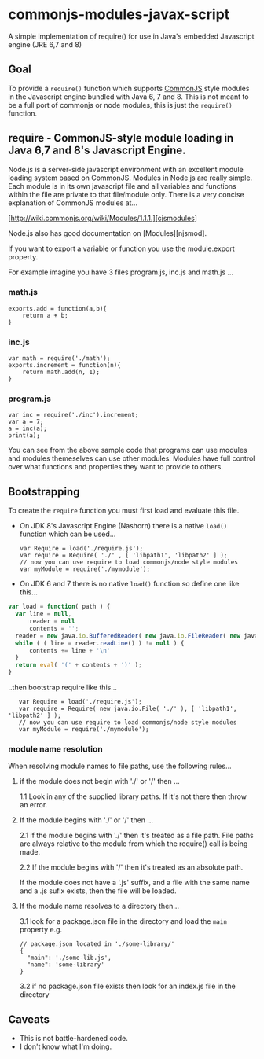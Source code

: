 commonjs-modules-javax-script
=============================

A simple implementation of require() for use in Java's embedded Javascript engine (JRE 6,7 and 8)

## Goal

To provide a `require()` function which supports [CommonJS][cjsmodules] style
modules in the Javascript engine bundled with Java 6, 7 and 8. This is not meant to be a full
port of commonjs or node modules, this is just the `require()` function. 

## require - CommonJS-style module loading in Java 6,7 and 8's Javascript Engine.

Node.js is a server-side javascript environment with an excellent
module loading system based on CommonJS. Modules in Node.js are really
simple. Each module is in its own javascript file and all variables
and functions within the file are private to that file/module only.
There is a very concise explanation of CommonJS modules at...

[http://wiki.commonjs.org/wiki/Modules/1.1.1.][cjsmodules]

Node.js also has good documentation on [Modules][njsmod].

If you want to export a variable or function you use the module.export
property.

For example imagine you have 3 files program.js, inc.js  and math.js ...

### math.js

    exports.add = function(a,b){
        return a + b;
    }

### inc.js

    var math = require('./math');
    exports.increment = function(n){
        return math.add(n, 1);
    }

### program.js

    var inc = require('./inc').increment;
    var a = 7;
    a = inc(a);
    print(a);

You can see from the above sample code that programs can use modules
and modules themeselves can use other modules. Modules have full
control over what functions and properties they want to provide to
others.

[cjsmodules]: http://wiki.commonjs.org/wiki/Modules/1.1.1.

## Bootstrapping 

To create the `require` function you must first load and evaluate this file. 

 * On JDK 8's Javascript Engine (Nashorn) there is a native `load()` function which can be used...

       var Require = load('./require.js');
       var require = Require( './' , [ 'libpath1', 'libpath2' ] );
       // now you can use require to load commonjs/node style modules
       var myModule = require('./mymodule');
        
 * On JDK 6 and 7 there is no native `load()` function so define one like this...

```javascript
var load = function( path ) { 
  var line = null,
      reader = null
      contents = '';
  reader = new java.io.BufferedReader( new java.io.FileReader( new java.io.File( path ) ) );
  while ( ( line = reader.readLine() ) != null ) {
      contents += line + '\n'
  }
  return eval( '(' + contents + ')' );
}
```
   ..then bootstrap require like this...

       var Require = load('./require.js');
       var require = Require( new java.io.File( './' ), [ 'libpath1', 'libpath2' ] );
       // now you can use require to load commonjs/node style modules
       var myModule = require('./mymodule');

### module name resolution

When resolving module names to file paths, use the following rules...

 1. if the module does not begin with './' or '/' then ...

    1.1 Look in any of the supplied library paths. If it's not there then throw an error.

 2. If the module begins with './' or '/' then ...
    
    2.1 if the module begins with './' then it's treated as a file path. File paths are 
        always relative to the module from which the require() call is being made.

    2.2 If the module begins with '/' then it's treated as an absolute path.

    If the module does not have a '.js' suffix, and a file with the same name and a .js sufix exists, 
    then the file will be loaded.

 3. If the module name resolves to a directory then...
    
    3.1 look for a package.json file in the directory and load the `main` property e.g.
    
        // package.json located in './some-library/'
        {
          "main": './some-lib.js',
          "name": 'some-library'
        }
    
    3.2 if no package.json file exists then look for an index.js file in the directory

## Caveats

 * This is not battle-hardened code.
 * I don't know what I'm doing.

